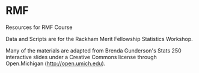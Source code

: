 # RMF

Resources for RMF Course

Data and Scripts are for the Rackham Merit Fellowship Statistics Workshop.

Many of the materials are adapted from Brenda Gunderson's Stats 250 interactive slides under a Creative Commons license
through Open.Michigan (http://open.umich.edu). 


